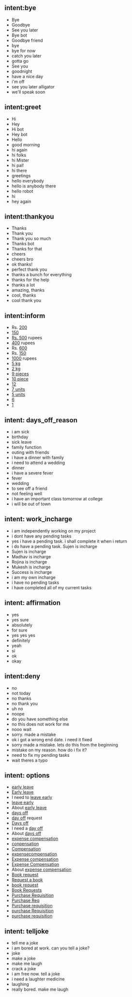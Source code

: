 ## intent:bye
- Bye
- Goodbye
- See you later
- Bye bot
- Goodbye friend
- bye
- bye for now
- catch you later
- gotta go
- See you
- goodnight
- have a nice day
- i'm off
- see you later alligator
- we'll speak soon

## intent:greet
- Hi
- Hey
- Hi bot
- Hey bot
- Hello
- good morning
- hi again
- hi folks
- hi Mister
- hi pal!
- hi there
- greetings
- hello everybody
- hello is anybody there
- hello robot
- hi
- hey again

## intent:thankyou
- Thanks
- Thank you
- Thank you so much
- Thanks bot
- Thanks for that
- cheers
- cheers bro
- ok thanks!
- perfect thank you
- thanks a bunch for everything
- thanks for the help
- thanks a lot
- amazing, thanks
- cool, thanks
- cool thank you


## intent:inform
- Rs. [200](money)
- [150](money)
- [Rs. 500](money) rupees
- [400](money) rupees
- Rs. [600](money)
- Rs. [150](money)
- [1000](money)	 rupees
- [5 kg](quantity)
- [2 kg](quantity)
- [9 pieces](quantity)
- [10 piece](quantity)
- [12](quantity)
- [7 units](quantity)
- [5 units](quantity)
- [6](quantity)
- [1](quantity)


## intent: days_off_reason
- i am sick
- birthday
- sick leave
- family function
- outing with friends
- i have a dinner with family
- i need to attend a wedding
- dinner
- i have a severe fever
- fever
- wedding 
- to see off a friend
- not feeling well
- i have an important class tomorrow at college
- i will be out of town

## intent: work_incharge
- i am independently working on my project
- i dont have any pending tasks
- yes i have a pending task. i shall complete it when i return
- i do have a pending task. Sujen is incharge
- Sujen is incharge
- Madhav is incharge
- Rojina is incharge
- Mukesh is incharge
- Success is incharge
- i am my own incharge
- i have no pending tasks
- i have completed all of my current tasks

## intent: affirmation
- yes
- yes sure
- absolutely
- for sure
- yes yes yes
- definitely
- yeah
- si
- ok
- okay

## intent:deny
- no
- not today
- no thanks
- no thank you
- uh no
- noope
- do you have something else
- no this does not work for me
- nooo wait
- sorry. made a mistake
- ok i got a wrong end date. i need it fixed
- sorry made a mistake. lets do this from the beginning
- mistake on my reason. how do i fix it?
- need to fix my pending tasks
- wait theres a typo

## intent: options
- [early leave](early_leave)
- [Early leave](early_leave)
- I need to [leave early](early_leave)
- [leave early](early_leave)
- About [early leave](early_leave)
- [days off](days_off)
- [day off](days_off) request
- [Days off](days_off)
- I need a [day off](days_off)
- About [days off](days_off)
- [expense compensation](expense_compensation)
- [conpensation](expense_compensation)
- [Compensation](expense_compensation)
- [expensecompensation](expense_compensation)
- [Expense compensation](expense_compensation)
- [Expense Compensation](expense_compensation)
- About [expense compensation](expense_compensation)
- [Book request](book_request)
- [Request a book](book_request)
- [book request](book_request)
- [Book Requests](book_request)
- [Purchase Requisition](purchase_req)
- [Purchase Req](purchase_req)
- [Purchase requisition](purchase_req)
- [purchase Requisition](purchase_req)
- [purchase requisition](purchase_req)

## intent: telljoke
- tell me a joke
- i am bored at work. can you tell a joke?
- joke
- make a joke
- make me laugh
- crack a joke
- i am free now. tell a joke
- i need a laughter medicine
- laughing
- really bored. make me laugh
